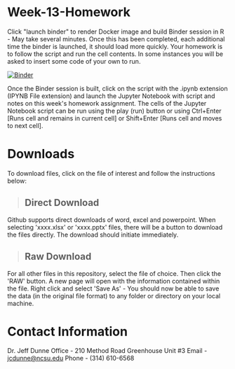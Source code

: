 # Week-13-Homework

Click "launch binder" to render Docker image and build Binder session in R - May take several minutes. Once this has been completed, each additional time the binder is launched, it should load more quickly. Your homework is to follow the script and run the cell contents. In some instances you will be asked to insert some code of your own to run.

[![Binder](https://mybinder.org/badge_logo.svg)](https://mybinder.org/v2/gh/jcdunne/Week-13-Homework/HEAD)

Once the Binder session is built, click on the script with the .ipynb extension (IPYNB File extension) and launch the Jupyter Notebook with script and notes on this week's homework assignment. The cells of the Jupyter Notebook script can be run using the play (run) button or using Ctrl+Enter [Runs cell and remains in current cell] or Shift+Enter [Runs cell and moves to next cell].

# Downloads

To download files, click on the file of interest and follow the instructions below:

> ## Direct Download

Github supports direct downloads of word, excel and powerpoint. When selecting 'xxxx.xlsx' or 'xxxx.pptx' files, there will be a button to download the files directly. The download should initiate immediately.

> ## Raw Download

For all other files in this repository, select the file of choice. Then click the 'RAW' button. A new page will open with the information contained within the file. Right click and select 'Save As' - You should now be able to save the data (in the original file format) to any folder or directory on your local machine.

# Contact Information

Dr. Jeff Dunne
Office - 210 Method Road Greenhouse Unit #3
Email - jcdunne@ncsu.edu
Phone - (314) 610-6568
